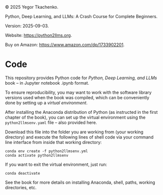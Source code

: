 © 2025 Yegor Tkachenko. 

Python, Deep Learning, and LLMs: A Crash Course for Complete Beginners. 

Version: 2025-09-03.

Website: https://python2llms.org. 

Buy on Amazon: https://www.amazon.com/dp/1733902201.

# Code

This repository provides Python code for *Python, Deep Learning, and LLMs* book – in Jupyter notebook .ipynb format.

To ensure reproducibility, you may want to work with the software library versions used when the book was compiled, which can be conveniently done by setting up a *virtual environment*. 

After installing the Anaconda distribution of Python (as instructed in the first chapter of the book), you can set up the virtual environment using the `python2llmsenv.yaml` file – also provided here. 

Download this file into the folder you are working from (your working directory) and execute the following lines of shell code via your command line interface from inside that working directory:

```
conda env create -f python2llmsenv.yml
conda activate python2llmsenv
```

If you want to exit the virtual environment, just run:

```
conda deactivate
```

See the book for more details on installing Anaconda, shell, paths, working directories, etc.

